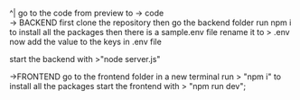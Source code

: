 ^|  go to the code from preview to -> code <br>
-> BACKEND
first clone the repository
then go the backend folder
run npm i to install all the packages
then there is a sample.env file rename it to > .env
now add the value to the keys in .env file 

start the backend with >"node server.js"

->FRONTEND
go to the frontend folder in a new terminal 
run > "npm i" to install all the packages
start the frontend with > "npm run dev";


